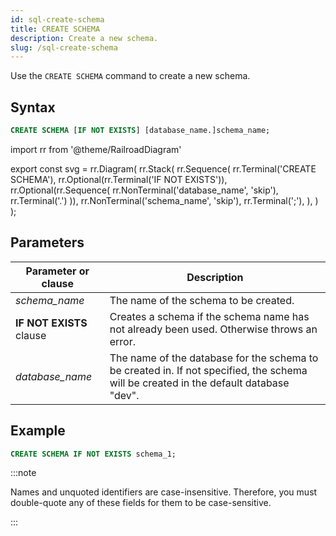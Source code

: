 ```yaml
---
id: sql-create-schema
title: CREATE SCHEMA
description: Create a new schema.
slug: /sql-create-schema
---
```


<head>
  <link rel="canonical" href="https://docs.risingwave.com/docs/current/sql-create-schema/" />
</head>

Use the `CREATE SCHEMA` command to create a new schema.

## Syntax

```sql
CREATE SCHEMA [IF NOT EXISTS] [database_name.]schema_name;
```

import rr from '@theme/RailroadDiagram'

export const svg = rr.Diagram(
rr.Stack(
rr.Sequence(
rr.Terminal('CREATE SCHEMA'),
rr.Optional(rr.Terminal('IF NOT EXISTS')),
rr.Optional(rr.Sequence(
rr.NonTerminal('database_name', 'skip'),
rr.Terminal('.')
)),
rr.NonTerminal('schema_name', 'skip'),
rr.Terminal(';'),
),
)
);

<Drawer SVG={svg} />

## Parameters

| Parameter or clause         | Description                                                                                                                           |
| --------------------------- | ------------------------------------------------------------------------------------------------------------------------------------- |
| _schema_name_               | The name of the schema to be created.                                                                                                 |
| <b>IF NOT EXISTS</b> clause | Creates a schema if the schema name has not already been used. Otherwise throws an error.                                             |
| _database_name_             | The name of the database for the schema to be created in. If not specified, the schema will be created in the default database "dev". |

## Example

```sql
CREATE SCHEMA IF NOT EXISTS schema_1;
```

:::note

Names and unquoted identifiers are case-insensitive. Therefore, you must double-quote any of these fields for them to be case-sensitive.

:::
